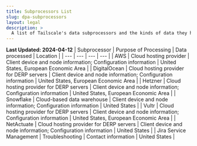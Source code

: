 ```yaml
---
title: Subprocessors List
slug: dpa-subprocessors
layout: legal
description: >
  A list of Tailscale's data subprocessors and the kinds of data they handle.
---
```


**Last Updated: 2024-04-12**
| Subprocessor | Purpose of Processing | Data processed | Location |
| --- | --- | --- | --- |
| AWS | Cloud hosting provider | Client device and node information; Configuration information | United States, European Economic Area |
| DigitalOcean | Cloud hosting provider for DERP servers | Client device and node information; Configuration information | United States, European Economic Area |
| Hetzner | Cloud hosting provider for DERP servers | Client device and node information; Configuration information | United States, European Economic Area |
| Snowflake | Cloud-based data warehouse | Client device and node information; Configuration information | United States |
| Vultr | Cloud hosting provider for DERP servers | Client device and node information; Configuration information | United States, European Economic Area |
| NetActuate | Cloud hosting provider for DERP servers | Client device and node information; Configuration information | United States |
| Jira Service Management | Troubleshooting | Contact information | United States |
